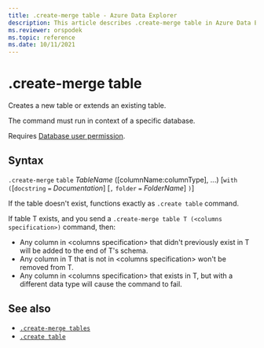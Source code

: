 ```yaml
---
title: .create-merge table - Azure Data Explorer
description: This article describes .create-merge table in Azure Data Explorer.
ms.reviewer: orspodek
ms.topic: reference
ms.date: 10/11/2021
---
```

# .create-merge table

Creates a new table or extends an existing table. 

The command must run in context of a specific database. 

Requires [Database user permission](../management/access-control/role-based-authorization.md).

## Syntax

`.create-merge` `table` *TableName* ([columnName:columnType], ...)  [`with` `(`[`docstring` `=` *Documentation*] [`,` `folder` `=` *FolderName*] `)`]

If the table doesn't exist, functions exactly as `.create table` command.

If table T exists, and you send a `.create-merge table T (<columns specification>)` command, then:

* Any column in \<columns specification> that didn't previously exist in T will be added to the end of T's schema.
* Any column in T that is not in \<columns specification> won't be removed from T.
* Any column in \<columns specification> that exists in T, but with a different data type will cause the command to fail.

## See also

* [`.create-merge tables`](create-merge-tables-command.md)
* [`.create table`](create-table-command.md)

